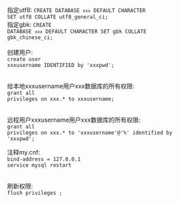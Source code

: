 指定utf8: <code>CREATE DATABASE `xxx` DEFAULT CHARACTER SET utf8 COLLATE utf8_general_ci;</code><br/>
指定gbk: <code>CREATE DATABASE `xxx` DEFAULT CHARACTER SET gbk COLLATE gbk_chinese_ci;</code><br/>
<br/>
创建用户: <br/>
<code>create user xxxusername IDENTIFIED by 'xxxpwd';</code><br/><br/>

给本地xxxusername用户xxx数据库的所有权限:<br/>
<code>grant all privileges on xxx.*  to xxxusername;</code><br/><br/>

远程用户xxxusername用户xxx数据库的所有权限: <br/>
<code>grant all privileges on xxx.* to 'xxxusername'@'%' identified by 'xxxpwd';</code><br/>

注释my.cnf: <br/>
<code>bind-address = 127.0.0.1</code><br/>
<code>service mysql restart</code>
<br/><br/>

刷新权限:<br/>
<code>flush  privileges ;</code><br/><br/>
